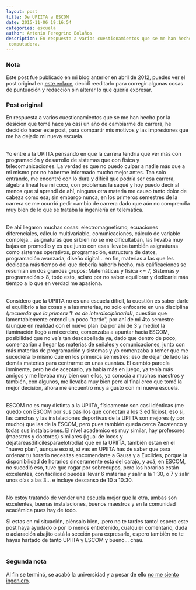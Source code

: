```yaml
---
layout: post
title: De UPIITA a ESCOM
date: 2015-11-06 19:16:54
categories: escuela
author: Antonio Feregrino Bolaños
description: En respuesta a varios cuestionamientos que se me han hecho por la desicion que tomé hace ya casi un año de cambiarme de carrera, he decidido hacer este post, para compartir mis motivos y las impresiones que me ha dejado mi nueva escuela
 computadora.
---
```

### Nota
Este post fue publicado en mi blog anterior en abril de 2012, puedes ver el post original en <a href="http://fferegrino.blogspot.mx/2012/04/de-upiita-escom.html" target="_blank">este enlace</a>, decidí reeditarlo para corregir algunas cosas de puntuación y redacción sin alterar lo que quería expresar.
<br />

### Post original  
En respuesta a varios cuestionamientos que se me han hecho por la desicion que tomé hace ya casi un año de cambiarme de carrera, he decidido hacer este post, para compartir mis motivos y las impresiones que me ha dejado mi nueva escuela.   
<br />  

Yo entré a la UPIITA pensando en que la carrera tendría que ver más con programación y desarrollo de sistemas que con física y telecomunicaciones. La verdad es que no puedo culpar a nadie más que a mi mismo por no haberme informado mucho mejor antes. Tan solo entrando, me encontré con lo dura y difícil que podría ser esa carrera, álgebra lineal fue mi coco, con problemas la saqué y hoy puedo decir al menos que si aprendí de ahí, ninguna otra materia me causo tanto dolor de cabeza como esa; sin embargo nunca, en los primeros semestres de la carrera se me ocurrió pedir cambio de carrera dado que aún no comprendía muy bien de lo que se trataba la ingeniería en telemática.  
<br />

De ahí llegaron muchas cosas: electromagnetismo, ecuaciones diferenciales, cálculo multivariable, comunicaciones, cálculo de variable compleja... asignaturas que si bien no se me dificultaban, las llevaba muy bajas en promedio y es que junto con esas llevaba también asignaturas como sistemas operativos, programación, estructura de datos, programación avanzada, diseño digital... en fin, materias a las que les dedicaba más tiempo del que debería haberlo hecho, mis calificaciones se resumían en dos grandes grupos: Matemáticas y física <= 7, Sistemas y programación > 8, todo esto, aclaro por no saber equilibrar y dedicarle más tiempo a lo que en verdad me apasiona.  
<br />  

Considero que la UPIITA no es una escuela difícil, la cuestión es saber darle el equilibrio a las cosas y a las materias, no solo enfocarte en una disciplina *(¡recuerda que la primera 'I' es de interdisciplinaria!)*, cuestión que lamentablemente entendí un poco "tarde", por ahí de mi 4to semestre (aunque en realidad con el nuevo plan iba por ahí de 3 y medio) la iluminación llegó a mi cerebro, comenzaba a apuntar hacia ESCOM, posibilidad que no veía tan descabellada ya, dado que dentro de poco, comenzarían a llegar las materias de señales y comunicaciones, junto con más materias de programación y sistemas y yo comenzaba a temer que me sucediera lo mismo que en los primeros semestres: eso de dejar de lado las demás materias para centrarme en unas cuantas. El cambio parecía inminente, pero he de aceptarlo, ya había más en juego, ya tenía más amigos y me llevaba muy bien con ellos, ya conocía a muchos maestros y también, con algunos, me llevaba muy bien pero al final creo que tomé la mejor decisión, ahora me encuentro muy a gusto con mi nueva escuela.  
<br />

ESCOM no es muy distinta a la UPIITA, físicamente son casi idénticas (me quedo con ESCOM por sus pasillos que conectan a los 3 edificios), eso si, las canchas y las instalaciones deportivas de la UPIITA son mejores (y por mucho) que las de la ESCOM, pero pues también queda cerca Zacatenco y todas sus instalaciones. El nivel académico es muy similar, hay profesores (maestros y doctores) similares (igual de locos y dejatareasdificilesparaelotrodía) que en la UPIITA, también estan en el "nuevo plan", aunque eso si, si vas en UPIITA has de saber que para ordenar tu horario necesitas encomendarte a Gauss y a Euclides, porque la disponibilidad de horarios sinceramente está del carajo, y acá, en ESCOM, no sucedió eso, tuve que rogar por sobrecupos, pero los horarios están excelentes, con facilidad puedes llevar 6 materias y salir a la 1:30, o 7 y salir unos días a las 3... e incluye descanso de 10 a 10:30.  
<br />

No estoy tratando de vender una escuela mejor que la otra, ambas son excelentes, buenas instalaciones, buenos maestros y en la comunidad académica pues hay de todo.  

Si estas en mi situación, piénsalo bien, ¡pero no te tardes tanto! espero este post haya ayudado o por lo menos entretenido, cualquier comentario, duda o aclaración <strike>abajito está la sección para expresarlo</strike>, espero también no te hayas hartado de tanto UPIITA y ESCOM y bueno... chau.  
<br />  

### Segunda nota  
Al fin se terminó, se acabó la universidad y a pesar de ello [no me siento ingeniero](/no-me-siento-ingeniero).
